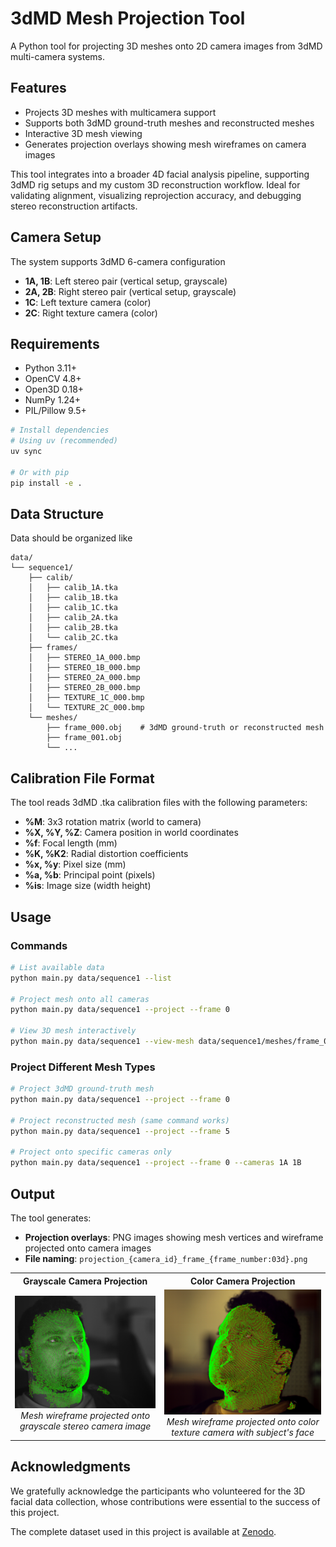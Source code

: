 # 3dMD Mesh Projection Tool

A Python tool for projecting 3D meshes onto 2D camera images from 3dMD multi-camera systems.

## Features

- Projects 3D meshes with multicamera support
- Supports both 3dMD ground-truth meshes and reconstructed meshes
- Interactive 3D mesh viewing
- Generates projection overlays showing mesh wireframes on camera images

This tool integrates into a broader 4D facial analysis pipeline, supporting 3dMD rig setups and my custom 3D reconstruction workflow. Ideal for validating alignment, visualizing reprojection accuracy, and debugging stereo reconstruction artifacts.

## Camera Setup

The system supports 3dMD 6-camera configuration
- **1A, 1B**: Left stereo pair (vertical setup, grayscale)
- **2A, 2B**: Right stereo pair (vertical setup, grayscale) 
- **1C**: Left texture camera (color)
- **2C**: Right texture camera (color)

## Requirements

- Python 3.11+
- OpenCV 4.8+
- Open3D 0.18+
- NumPy 1.24+
- PIL/Pillow 9.5+

```bash
# Install dependencies
# Using uv (recommended)
uv sync

# Or with pip
pip install -e .
```

## Data Structure

Data should be organized like 

```
data/
└── sequence1/
    ├── calib/
    │   ├── calib_1A.tka
    │   ├── calib_1B.tka
    │   ├── calib_1C.tka
    │   ├── calib_2A.tka
    │   ├── calib_2B.tka
    │   └── calib_2C.tka
    ├── frames/
    │   ├── STEREO_1A_000.bmp
    │   ├── STEREO_1B_000.bmp
    │   ├── STEREO_2A_000.bmp
    │   ├── STEREO_2B_000.bmp
    │   ├── TEXTURE_1C_000.bmp
    │   └── TEXTURE_2C_000.bmp
    └── meshes/
        ├── frame_000.obj    # 3dMD ground-truth or reconstructed mesh
        ├── frame_001.obj
        └── ...
```

## Calibration File Format

The tool reads 3dMD .tka calibration files with the following parameters:
- **%M**: 3x3 rotation matrix (world to camera)
- **%X, %Y, %Z**: Camera position in world coordinates
- **%f**: Focal length (mm)
- **%K, %K2**: Radial distortion coefficients
- **%x, %y**: Pixel size (mm)
- **%a, %b**: Principal point (pixels)
- **%is**: Image size (width height)

## Usage

### Commands

```bash
# List available data
python main.py data/sequence1 --list

# Project mesh onto all cameras
python main.py data/sequence1 --project --frame 0

# View 3D mesh interactively
python main.py data/sequence1 --view-mesh data/sequence1/meshes/frame_000.obj
```

### Project Different Mesh Types

```bash
# Project 3dMD ground-truth mesh
python main.py data/sequence1 --project --frame 0

# Project reconstructed mesh (same command works)
python main.py data/sequence1 --project --frame 5

# Project onto specific cameras only
python main.py data/sequence1 --project --frame 0 --cameras 1A 1B
```

## Output

The tool generates:
- **Projection overlays**: PNG images showing mesh vertices and wireframe projected onto camera images
- **File naming**: `projection_{camera_id}_frame_{frame_number:03d}.png`


<table>
    <tr>
        <th>Grayscale Camera Projection</th>
        <th>Color Camera Projection</th>
    </tr>
    <tr>
        <td align="center">
            <img src="static/grayscale_projection.png" alt="Grayscale projection example" width="400"><br>
            <em>Mesh wireframe projected onto grayscale stereo camera image</em>
        </td>
        <td align="center">
            <img src="static/color_projection.png" alt="Color projection example" width="400"><br>
            <em>Mesh wireframe projected onto color texture camera with subject's face</em>
        </td>
    </tr>
</table>

## Acknowledgments

We gratefully acknowledge the participants who volunteered for the 3D facial data collection, whose contributions were essential to the success of this project.

The complete dataset used in this project is available at [Zenodo](https://doi.org/10.5281/zenodo.15397513).



